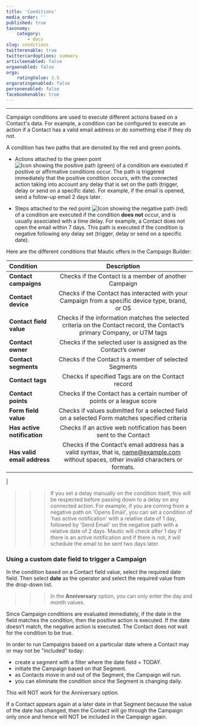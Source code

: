 ```yaml
---
title: 'Conditions'
media_order: ''
published: true
taxonomy:
    category:
        - docs
slug: conditions
twitterenable: true
twittercardoptions: summary
articleenabled: false
orgaenabled: false
orga:
    ratingValue: 2.5
orgaratingenabled: false
personenabled: false
facebookenable: true
---
```


---------------------
Campaign conditions are used to execute different actions based on a Contact's data.  For example, a condition can be configured to execute an action if a Contact has a valid email address or do something else if they do not.

A condition has two paths that are denoted by the red and green points.

 - Actions attached to the green point ![Icon showing the positive path (green)](green-point.png) of a condition are executed if positive or affirmative conditions occur. The path is triggered immediately that the positive condition occurs, with the connected action taking into account any delay that is set on the path (trigger, delay or send on a specific date). For example, if the email is opened, send a follow-up email 2 days later.

 - Steps attached to the red point ![Icon showing the negative path (red)](red-point.png) of a condition are executed if the condition **does not** occur, and is usually associated with a time delay. For example, a Contact does not open the email within 7 days. This path is executed if the condition is negative following any delay set (trigger, delay or send on a specific date).

 Here are the different conditions that Mautic offers in the Campaign Builder:

 | Condition                   |                                                               Description                                                                | 
|:----------------------------|:----------------------------------------------------------------------------------------------------------------------------------------:|
| **Contact campaigns**       |                                          Checks if the Contact is a member of another Campaign                                           |
| **Contact device**          |                    Checks if the Contact has interacted with your Campaign from a specific device type, brand, or OS                     |
| **Contact field value**     |        Checks if the information matches the selected criteria on the Contact record, the Contact’s primary Company, or UTM tags         |
| **Contact owner**           |                                     Checks  if the selected user is assigned as the Contact’s owner                                      |
| **Contact segments**        |                                          Checks if the Contact is a member of selected Segments                                          |
| **Contact tags**            |                                            Checks if specified Tags are on the Contact record                                            |
| **Contact points**          |                                  Checks if the Contact has a certain number of points or a league score                                  |
| **Form field value**        |                      Checks if values submitted for a selected field on a selected Form matches specified criteria                       |
| **Has active notification** |                                    Checks if an active web notification has been sent to the Contact                                     |
| **Has valid email address** | Checks if the Contact’s email address has a valid syntax, that is, name@example.com without spaces, other invalid characters or formats. |
|
>>> If you set a delay manually on the condition itself, this will be respected before passing down to a delay on any connected action.  For example, if you are coming from a negative path on 'Opens Email', you can set a condition of 'has active notification' with a relative date of 1 day, followed by 'Send Email' on the negative path with a relative date of 2 days. Mautic will check after 1 day if there is an active notification and if there is not, it will schedule the email to be sent two days later.

### Using a custom date field to trigger a Campaign

In the condition based on a Contact field value, select the required date field. Then select **date** as the operator and select the required value from the drop-down list.

>>> In the **Anniversary** option, you can only enter the day and month values.

Since Campaign conditions are evaluated immediately, if the date in the field matches the condition, then the positive action is executed.  If the date doesn’t match, the negative action is executed. The Contact does not wait for the condition to be true.

In order to run Campaigns based on a particular date where a Contact may or may not be "included" today:
- create a segment with a filter where the date field = TODAY.
- initiate the Campaign based on that Segment.
- as Contacts move in and out of the Segment, the Campaign will run.
- you can eliminate the condition since the Segment is changing daily.

This will NOT work for the Anniversary option.

If a Contact appears again at a later date in that Segment because the value of the date has changed, then the Contact will go through the Campaign only once and hence will NOT be included in the Campaign again.
